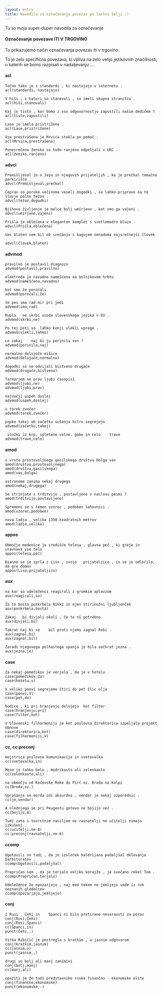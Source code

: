 ```yaml
---
layout: entry
title: Navodila za označevanje povezav po lastni želji :)
---
```


Tu so moja super-duper navodila za označevanje

#### Označevanje povezave ITI V TRGOVINO

Tu prikazujemo način označevanja povezav iti v trgovino.

<!--- Kaja začasno zakomentirala zaradi avtomatskega številčenja primerov, ki sledijo

~~~ ann
Janez Novak je šel v Mercator, kjer imajo slastne žemlje, polnjene s šunko, sirom in kumaricami - njami!
T1 PERSON 0 11	Janez Novak
T2 ORGANIZATION 21 29	Mercator
R1 ITI_V_TRGOVINO Arg1:T1 Arg2:T2
~~~

--->

To je zelo specifična povezava, ki vpliva na zelo velijo jezikovnih značilnosti, o katerih se bomo razpisali v nadaljevanju .... 

#### acl
<!--- prilastkovi odvisniki--->
~~~ sdparse
Točno tako je s standardi , ki nastajajo v internetu .
acl(standardi, nastajajo)
~~~

~~~ sdparse
V hiši , v kateri so stanovali , so imeli skupna stranišča .
acl(hiši,stanovali)
~~~

~~~ sdparse
Kaj je tisto , kar bomo z vso odgovornostjo zapustili našim dedičem ?
acl(tisto,zapustili)
~~~

<!--- prilastkovi odvisniki--->
~~~ sdparse
Lase je imela pristrižene .
acl(Lase,pristrižene)
~~~
~~~ sdparse
Vsa prestrašena je Mrvica stekla po pomoč .
acl(Mrvica,prestrašena)
~~~
~~~ sdparse
Ponesrečeno žensko so hudo ranjeno odpeljali v UKC .
acl(žensko,ranjeno)
~~~

#### advcl
~~~ sdparse
Premišljeval je o Jayu in njegovih prijateljih , ko je prečkal temačno parkirišče .
advcl(Premišljeval,prečkal)
~~~
~~~ sdparse
Čeprav so poroke večinoma veseli dogodki , so lahko priprave na to slavje polne težav .
advcl(težav,dogodki)
~~~


~~~ sdparse
Njihovo življenje je malce bolj umirjeno , kot smo ga vajeni .
advcl(umirjeno,vajeni)
~~~

~~~ sdparse
Prišla je oblečena v eleganten komplet s svetlomodro bluzo .
advcl(Prišla,oblečena)
~~~
~~~ sdparse
Ves blaten sem bil ob srečanju s kagujem nenadoma najsrečnejši človek .
advcl(človek,blaten)
~~~

#### advmod

~~~ sdparse
pravilno je postavil diagnozo
advmod(postavil,pravilno)
~~~
~~~ sdparse
elektroda je navadno nameščena na bolnikovem hrbtu
advmod(nameščena,navadno)
~~~
~~~ sdparse
kot smo že poročali
advmod(poročali,že)
~~~
~~~ sdparse
še pes ima rad mir pri jedi
advmod(ima,rad)
~~~

~~~ sdparse
Rupla	ne skrbi usoda slovenskega jezika v EU .
advmod(skrbi,ne)
~~~
~~~ sdparse
Po tej poti so	lahko konji vlekli vprege . 
advmod(vlekli,lahko)
~~~
~~~ sdparse
Le zakaj	naj bi ju porinila ven ?
advmod(porinila,naj)
~~~
~~~ sdparse
normalno delujoče mišice
advmod(delujoče,normalno)
~~~
~~~ sdparse
dogodki so se odvijali bistveno drugače
advmod(drugače,bistveno)
~~~
~~~ sdparse
farmarjem ne prav ljubi časopisi
advmod(ljubi,ne)
advmod(ljubi,prav)
~~~




~~~ sdparse
največji uspeh doslej
advmod(uspeh,doslej)
~~~
~~~ sdparse
v torek zvečer
advmod(torek,zvečer)
~~~
~~~ sdparse
popke takoj ob začetku sušenja hitro segrejejo
advmod(začetku,takoj)
~~~

~~~ sdparse
 vložki iz krp, spletene volne, gobe in celo	trave
advmod(trave,celo)
~~~

#### amod
~~~ sdparse
v vrste prostovoljnega gasilskega društva Dolga vas
amod(društva,prostovoljnega)
amod(društva,gasilskega)
amod(vas,Dolga)
~~~
~~~ sdparse
astronome zanima nekaj drugega
amod(nekaj,drugega)
~~~


~~~ sdparse
Se strinjate s trditvijo , postavljeno v naslovu pesmi ?
amod(trditvijo,postavljeno)
~~~
~~~ sdparse
Spremeni se v temen vzorec , podoben šahovnici .
amod(vzorec,podoben)
~~~
~~~ sdparse
nova ladja , velika 1350 kvadratnih metrov
amod(ladja,velika)
~~~

#### appos
~~~ sdparse
Območje medenice je središče telesa , glavna peč , ki greje in uravnava vse telo
appos(telesa,peč)
~~~
~~~ sdparse
Dianne se je sprla z Liso , svojo	prijateljico , in se je odločila, da gre domov 
appos(Liso,prijateljico)
~~~

#### aux
~~~ sdparse
na kar so udeleženci reagirali z gromkim aplavzom
aux(reagirali,so)
~~~
~~~ sdparse
Za to bosta poskrbela Nikki in njen štirinožni ljubljenček
aux(poskrbela,bosta)
~~~
~~~ sdparse
Zakaj	bi divjali okoli , če to ni potrebno
aux(divjali,bi)
~~~
~~~ sdparse
Takrat naj bi se	bil proti njemu zagnal Robi .
aux(zagnal,bi)
aux(zagnal,bil)
~~~
~~~ sdparse
Zaradi njegovega polhastega spanja je bila večkrat jezna .
aux(jezna,je)
~~~

#### case
~~~ sdparse
Za nekaj pomežikov je verjela , da je v hotelu
case(pomežikov,Za)
case(hotelu,v)
~~~
~~~ sdparse
V veliki ponvi segrejemo štiri do pet žlic olja
case(ponvi,V)
case(pet,do)
~~~

~~~ sdparse
bodice , ki pri hranjenju delujejo	kot filter
case(hranjenju,pri)
case(filter,kot)
~~~
~~~ sdparse
V Slovenski filharmoniji je kot poslovna direktorica izpeljala projekt obnove
case(direktorica,kot)
case(filharmoniji,V)
~~~

#### cc, cc:preconj
~~~ sdparse
mojstrica poslovne komunikacije	in svetovalka
cc(svetovalka,in)
~~~
~~~ sdparse
Meso je lahko belo , modrikasto ali zelenkasto
cc(zelenkasto,ali)
~~~
~~~ sdparse
na območju od Kočevske Reke do Pirč oz. Broda na Kolpi
cc(Broda,oz.)
~~~
~~~ sdparse
Vprašanje se morda zdi absurdno , vendar je nekaj vzporednic .
cc(je,vendar)
~~~
~~~ sdparse
A slednjega se pri Peugeotu gotovo ne bojijo več .
cc(bojijo,A)
~~~
~~~ sdparse
Tudi zato s tovrstnim nasiljem ne ravnatelji ne učitelji nimajo izkušenj .
cc(učitelji,ne-8)
cc:preconj(ravnatelji,ne-6)
~~~

#### ccomp
~~~ sdparse
Ugotovili so tudi , da je izvleček baldrijana podaljšal delovanje barbituratov .
ccomp(Ugotovili,podaljšal)
~~~
~~~ sdparse
Prepričan sem , da je terjalo veliko korajže , je svečano rekel Tom .
ccomp(Prepričan,terjalo)
~~~
~~~ sdparse
Udeležence že opozarjajo , naj med tekom ne jemljejo vode iz rok neznanih gledalcev
ccomp(opozarjajo,jemljejo)
~~~

#### conj
~~~ sdparse
z Rusi , Čehi in	Španci ni bilo pretirane nevarnosti za poraz
conj(Rusi,Čehi)
conj(Rusi,Španci)
cc(Španci,in)
punct(Čehi,,)
~~~
~~~ sdparse
Vitka Ribičič je postregla s kratkim , a jasnim odgovorom
conj(kratkim,jasnim)
cc(jasnim,a)
punct(jasnim,,)
~~~
~~~ sdparse
drugi so bolj ali manj zanimivi
conj(bolj,manj)
cc(manj,ali)
~~~
~~~ sdparse
opaziti je že tudi predstavnike ruske finančno - ekonomske elite
conj(finančno,ekonomske)
punct(ekonomske,-)
~~~



